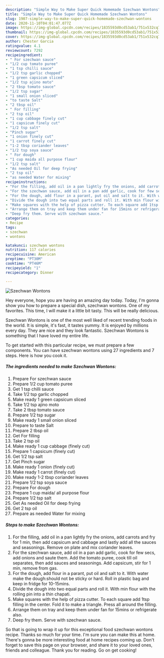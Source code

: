 ```yaml
---
description: "Simple Way to Make Super Quick Homemade Szechwan Wontons"
title: "Simple Way to Make Super Quick Homemade Szechwan Wontons"
slug: 1907-simple-way-to-make-super-quick-homemade-szechwan-wontons
date: 2020-11-10T04:01:47.077Z
image: https://img-global.cpcdn.com/recipes/1835593d0cd53ab1/751x532cq70/szechwan-wontons-recipe-main-photo.jpg
thumbnail: https://img-global.cpcdn.com/recipes/1835593d0cd53ab1/751x532cq70/szechwan-wontons-recipe-main-photo.jpg
cover: https://img-global.cpcdn.com/recipes/1835593d0cd53ab1/751x532cq70/szechwan-wontons-recipe-main-photo.jpg
author: Chester Garcia
ratingvalue: 4.1
reviewcount: 7292
recipeingredient:
- " For szechwan sauce"
- "1/2 cup tomato puree"
- "1 tsp chilli sauce"
- "1/2 tsp garlic chopped"
- "1 green capsicum sliced"
- "1/2 tsp ajino moto"
- "2 tbsp tomato sauce"
- "1/2 tsp sugar"
- "1 small onion sliced"
- "to taste Salt"
- "2 tbsp oil"
- " For filling"
- "2 tsp oil"
- "1 cup cabbage finely cut"
- "1 capsicum finely cut"
- "1/2 tsp salt"
- "Pinch sugar"
- "1 onion finely cut"
- "1 carrot finely cut"
- "1-2 tbsp coriander leaves"
- "1/2 tsp soya sauce"
- " For dough"
- "1 cup maida all purpose flour"
- "1/2 tsp salt"
- "As needed Oil for deep frying"
- "2 tsp oil"
- "as needed Water for mixing"
recipeinstructions:
- "For the filling, add oil in a pan lightly fry the onions, add carrots and fry for 1 min, then add capsicum and cabbage and lastly add all the sauces and seasonings. Remove on plate and mix coriander leaves."
- "For the szechwan sauce, add oil in a pan add garlic, cook for few secs, add onions and saute them. Add the tomato puree, cook till oil separates, then add sauces and seasonings. Add capsicum, stir for 1 min, remove from gas."
- "For the dough, add flour in a parant, put oil and salt to it. With water make the dough:should not be sticky or hard. Roll in plastic bag and keep in fridge for 10-15mins."
- "Divide the dough into two equal parts and roll it. With min flour with the rolling pin into a thin chapati."
- "Make squares with the help of pizza cutter. To each square add 1tsp filling in the center. Fold it to make a triangle. Press all around the filling."
- "Arrange them on tray and keep them under fan for 15mins or refrigerate also."
- "Deep fry them. Serve with szechwan sauce."
categories:
- Recipe
tags:
- szechwan
- wontons

katakunci: szechwan wontons 
nutrition: 117 calories
recipecuisine: American
preptime: "PT30M"
cooktime: "PT46M"
recipeyield: "1"
recipecategory: Dinner

---
```



![Szechwan Wontons](https://img-global.cpcdn.com/recipes/1835593d0cd53ab1/751x532cq70/szechwan-wontons-recipe-main-photo.jpg)

Hey everyone, hope you are having an amazing day today. Today, I'm gonna show you how to prepare a special dish, szechwan wontons. One of my favorites. This time, I will make it a little bit tasty. This will be really delicious.



Szechwan Wontons is one of the most well liked of recent trending foods in the world. It is simple, it's fast, it tastes yummy. It is enjoyed by millions every day. They are nice and they look fantastic. Szechwan Wontons is something that I have loved my entire life.


To get started with this particular recipe, we must prepare a few components. You can have szechwan wontons using 27 ingredients and 7 steps. Here is how you cook it.

<!--inarticleads1-->

##### The ingredients needed to make Szechwan Wontons:

1. Prepare  For szechwan sauce
1. Prepare 1/2 cup tomato puree
1. Get 1 tsp chilli sauce
1. Take 1/2 tsp garlic chopped
1. Make ready 1 green capsicum sliced
1. Take 1/2 tsp ajino moto
1. Take 2 tbsp tomato sauce
1. Prepare 1/2 tsp sugar
1. Make ready 1 small onion sliced
1. Prepare to taste Salt
1. Prepare 2 tbsp oil
1. Get  For filling
1. Take 2 tsp oil
1. Make ready 1 cup cabbage (finely cut)
1. Prepare 1 capsicum (finely cut)
1. Get 1/2 tsp salt
1. Get Pinch sugar
1. Make ready 1 onion (finely cut)
1. Make ready 1 carrot (finely cut)
1. Make ready 1-2 tbsp coriander leaves
1. Prepare 1/2 tsp soya sauce
1. Prepare  For dough
1. Prepare 1 cup maida/ all purpose flour
1. Prepare 1/2 tsp salt
1. Get As needed Oil for deep frying
1. Get 2 tsp oil
1. Prepare as needed Water for mixing




<!--inarticleads2-->

##### Steps to make Szechwan Wontons:

1. For the filling, add oil in a pan lightly fry the onions, add carrots and fry for 1 min, then add capsicum and cabbage and lastly add all the sauces and seasonings. Remove on plate and mix coriander leaves.
1. For the szechwan sauce, add oil in a pan add garlic, cook for few secs, add onions and saute them. Add the tomato puree, cook till oil separates, then add sauces and seasonings. Add capsicum, stir for 1 min, remove from gas.
1. For the dough, add flour in a parant, put oil and salt to it. With water make the dough:should not be sticky or hard. Roll in plastic bag and keep in fridge for 10-15mins.
1. Divide the dough into two equal parts and roll it. With min flour with the rolling pin into a thin chapati.
1. Make squares with the help of pizza cutter. To each square add 1tsp filling in the center. Fold it to make a triangle. Press all around the filling.
1. Arrange them on tray and keep them under fan for 15mins or refrigerate also.
1. Deep fry them. Serve with szechwan sauce.




So that is going to wrap it up for this exceptional food szechwan wontons recipe. Thanks so much for your time. I'm sure you can make this at home. There's gonna be more interesting food at home recipes coming up. Don't forget to save this page on your browser, and share it to your loved ones, friends and colleague. Thank you for reading. Go on get cooking!
